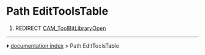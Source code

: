 # Path EditToolsTable
1.  REDIRECT [CAM_ToolBitLibraryOpen](CAM_ToolBitLibraryOpen.md)



---
⏵ [documentation index](../README.md) > Path EditToolsTable
